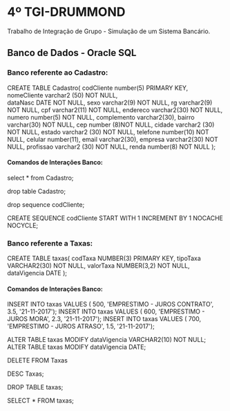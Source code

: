 # 4º TGI-DRUMMOND
Trabalho de Integração de Grupo - Simulação de um Sistema Bancário.

## Banco de Dados - Oracle SQL
### Banco referente ao Cadastro:

CREATE TABLE Cadastro(
	codCliente number(5) PRIMARY KEY,
	nomeCliente varchar2 (50) NOT NULL,   
	dataNasc DATE NOT NULL,
	sexo varchar2(9) NOT NULL,
	rg varchar2(9) NOT NULL,
	cpf  varchar2(11) NOT NULL,
	endereco varchar2(30) NOT NULL,
	numero number(5) NOT NULL,
	complemento varchar2(30), 
	bairro varchar(30) NOT NULL,
	cep number (8)NOT NULL,
	cidade varchar2 (30) NOT NULL,
	estado varchar2 (30) NOT NULL,
	telefone number(10) NOT NULL,
	celular number(11),
	email varchar2(30),
	empresa varchar2(30) NOT NULL,
	profissao varchar2 (30) NOT NULL,
	renda number(8) NOT NULL
);

#### Comandos de Interações Banco:

select * from Cadastro;

drop table Cadastro;

drop sequence codCliente;

CREATE SEQUENCE codCliente
START WITH 1
INCREMENT BY 1
NOCACHE
NOCYCLE;

### Banco referente a Taxas:

CREATE TABLE taxas(
codTaxa NUMBER(3) PRIMARY KEY,
tipoTaxa VARCHAR2(30) NOT NULL,
valorTaxa NUMBER(3,2) NOT NULL,
dataVigencia DATE
);

#### Comandos de Interações Banco:

INSERT INTO taxas VALUES ( 500, 'EMPRESTIMO - JUROS CONTRATO', 3.5, '21-11-2017');
INSERT INTO taxas VALUES ( 600, 'EMPRESTIMO - JUROS MORA', 2.3, '21-11-2017');
INSERT INTO taxas VALUES ( 700, 'EMPRESTIMO - JUROS ATRASO', 1.5, '21-11-2017');

ALTER TABLE taxas MODIFY dataVigencia VARCHAR2(10) NOT NULL;
ALTER TABLE taxas MODIFY dataVigencia DATE;

DELETE FROM Taxas

DESC Taxas;

DROP TABLE taxas;

SELECT * FROM taxas;
